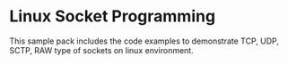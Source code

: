 # Linux Socket Programming
This sample pack includes the code examples to demonstrate TCP, UDP, SCTP, RAW type of sockets on linux environment. 

